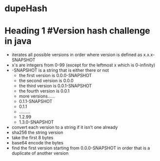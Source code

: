 # dupeHash
# Heading 1 #Version hash challenge in java

* iterates all possible versions in order where version is defined as x.x.x-SNAPSHOT  
* x's are integers from 0-99 (except for the leftmost x which is 0-infinity)  
* -SNAPSHOT is a string that is either there or not  
  * the first version is 0.0.0-SNAPSHOT  
  * the second version is 0.0.0  
  * the third version is 0.0.1-SNAPSHOT  
  * the fourth version is 0.0.1  
  * more versions......  
  * 0.1.1-SNAPSHOT  
  * 0.1.1  
  * .........  
  * 1.2.99  
  * 1.3.0-SNAPSHOT  
* convert each version to a string if it isn't one already
* sha256 the string version
* take the first 8 bytes
* base64 encode the bytes
* find the first version starting from 0.0.0-SNAPSHOT in order that is a duplicate of another version
